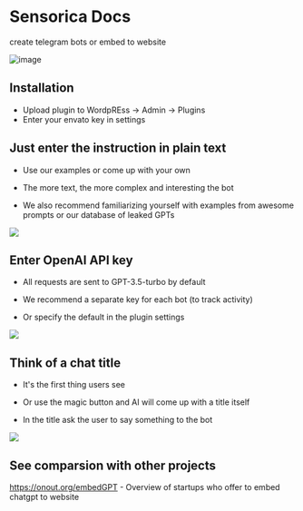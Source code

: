 # Sensorica Docs

create telegram bots or embed to website

![image](https://github.com/noxonsu/sensorica2/assets/2914674/30f68aeb-3089-4abe-9e86-8c9d613d8267)

## Installation
- Upload plugin to WordpREss -> Admin -> Plugins 
- Enter your envato key in settings

## Just enter the instruction in plain text

- Use our examples or come up with your own

- The more text, the more complex and interesting the bot

- We also recommend familiarizing yourself with examples from awesome prompts or our database of leaked GPTs

![](https://sensorica.onout.org/wp-content/uploads/2024/01/image_2024-01-26_16-45-08-2048x1684.png)

## Enter OpenAI API key 

- All requests are sent to GPT-3.5-turbo by default

- We recommend a separate key for each bot (to track activity)

- Or specify the default in the plugin settings

![](https://sensorica.onout.org/wp-content/uploads/2024/01/image_2024-01-26_17-03-51-1024x696.png)

## Think of a chat title 
- It's the first thing users see

- Or use the magic button and AI will come up with a title itself

- In the title ask the user to say something to the bot

![](https://sensorica.onout.org/wp-content/uploads/2024/01/admin-1024x760.png)

## See comparsion with other projects
https://onout.org/embedGPT - Overview of startups who offer to embed chatgpt to website 